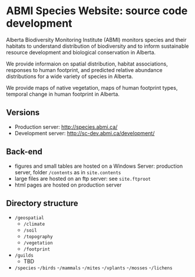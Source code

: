 # ABMI Species Website: source code development

Alberta Biodiversity Monitoring Institute (ABMI) monitors species and their habitats to understand distribution of biodiversity and to inform sustainable resource development and biological conservation in Alberta.

We provide informaion on spatial distribution, habitat associations, responses to human footprint, and predicted relative abundance distributions for a wide variety of species in Alberta.

We provide maps of native vegetation, maps of human footprint types, temporal change in human footprint in Alberta.

## Versions

* Production server: http://species.abmi.ca/
* Development server: http://sc-dev.abmi.ca/development/

## Back-end

* figures and small tables are hosted on a Windows Server:
  production server, folder `/contents` as in `site.contents`
* large files are hosted on an ftp server: see `site.ftproot`
* html pages are hosted on production server

## Directory structure

* `/geospatial`
  - `/climate`
  - `/soil`
  - `/topography`
  - `/vegetation`
  - `/footprint`
* `/guilds`
  - TBD
* `/species`
  -`/birds`
  -`/mammals`
  -`/mites`
  -`/vplants`
  -`/mosses`
  -`/lichens`
